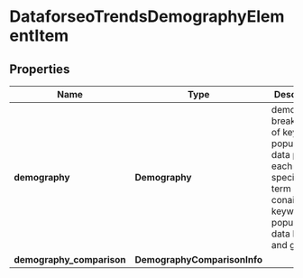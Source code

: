 # DataforseoTrendsDemographyElementItem


## Properties

| Name | Type | Description | Notes |
|------------ | ------------- | ------------- | -------------|
**demography** | **Demography** | demographic breakdown of keyword popularity data per each specified term<br>conains keyword popularity data by age and gender |[optional]|
**demography_comparison** | **DemographyComparisonInfo** |  |[optional]|
